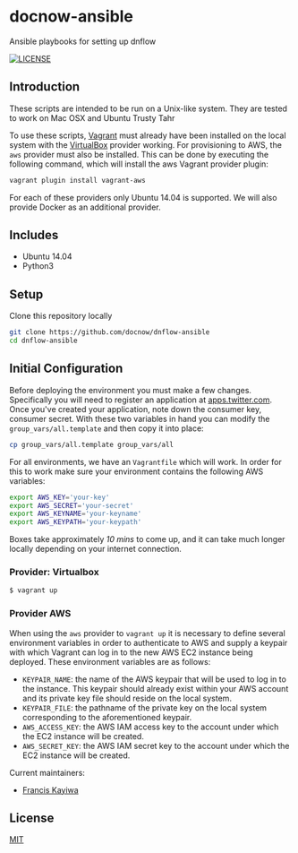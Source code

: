 # docnow-ansible
Ansible playbooks for setting up dnflow

[![LICENSE](https://img.shields.io/badge/license-MIT-blue.svg?style=flat-square)](./LICENSE)

## Introduction

These scripts are intended to be run on a Unix-like system. They are tested to work on Mac OSX and Ubuntu Trusty Tahr

To use these scripts, [Vagrant](https://vagrantup.com) must already have been installed on the local system with the [VirtualBox](https://virtualbox.org) provider working. For provisioning to AWS, the `aws` provider must also be installed. This can be done by executing the following command, which will install the aws Vagrant provider plugin: 

```bash
vagrant plugin install vagrant-aws
```

For each of these providers only Ubuntu 14.04 is supported. We will also provide Docker as an additional provider.

## Includes

- Ubuntu 14.04
- Python3

## Setup

Clone this repository locally

```bash
git clone https://github.com/docnow/dnflow-ansible
cd dnflow-ansible
```


## Initial Configuration

Before deploying the environment you must make a few changes. Specifically you will need to register an application at [apps.twitter.com](https://apps.twitter.com). Once you've created your application, note down the consumer key, consumer secret. With these two variables in hand you can modify the `group_vars/all.template` and then copy it into place:

```bash
cp group_vars/all.template group_vars/all
```

For all environments, we have an `Vagrantfile` which will work. In order for this to work make sure your environment contains the following AWS variables:

```bash
export AWS_KEY='your-key'
export AWS_SECRET='your-secret'
export AWS_KEYNAME='your-keyname'
export AWS_KEYPATH='your-keypath'
```

Boxes take approximately _10 mins_ to come up, and it can take much longer locally depending on your internet connection.

### Provider: Virtualbox

```bash
$ vagrant up
```

### Provider AWS

When using the `aws` provider to `vagrant up` it is necessary to define several environment variables in order to authenticate to AWS and supply a keypair with which Vagrant can log in to the new AWS EC2 instance being deployed. These environment variables are as follows:

* `KEYPAIR_NAME`: the name of the AWS keypair that will be used to log in to the instance. This keypair should already exist within your AWS account and its private key file should reside on the local system.
* `KEYPAIR_FILE`: the pathname of the private key on the local system corresponding to the aforementioned keypair.
* `AWS_ACCESS_KEY`: the AWS IAM access key to the account under which the EC2 instance will be created.
* `AWS_SECRET_KEY`: the AWS IAM secret key to the account under which the EC2 instance will be created.

Current maintainers:

* [Francis Kayiwa](https://github.com/kayiwa)

## License

[MIT](https://opensource.org/licenses/MIT)
